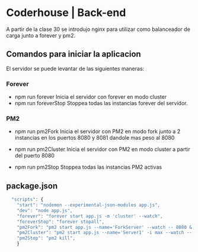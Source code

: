 # Coderhouse | Back-end

A partir de la clase 30 se introdujo nginx para utilizar como balanceador de carga junto a forever y pm2.

## Comandos para iniciar la aplicacion

El servidor se puede levantar de las siguientes maneras:

### Forever

- npm run forever
  Inicia el servidor con forever en modo cluster
- npm run foreverStop
  Stoppea todas las instancias forever del servidor.

### PM2

- npm run pm2Fork
  Inicia el servidor con PM2 en modo fork junto a 2 instancias en los puertos 8080 y 8081 dandole mas peso al 8080

- npm run pm2Cluster
  Inicia el servidor con PM2 en modo cluster a partir del puerto 8080
- npm run pm2Stop
  Stoppea todas las instancias PM2 activas

## package.json

```js
  "scripts": {
    "start": "nodemon --experimental-json-modules app.js",
    "dev": "node app.js",
    "forever": "forever start app.js -m 'cluster' --watch",
    "foreverStop": "forever stopall",
    "pm2Fork": "pm2 start app.js --name='ForkServer' --watch -- 8080 & pm2 start app.js --name='ForkServer2' --watch -- 8081",
    "pm2Cluster": "pm2 start app.js --name='Server1' -i max --watch -- 8080",
    "pm2Stop": "pm2 kill",
    }
```
